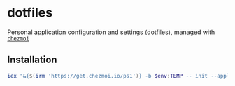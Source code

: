# dotfiles

Personal application configuration and settings (dotfiles), managed with [`chezmoi`](https://github.com/twpayne/chezmoi)

## Installation

```powershell
iex "&{$(irm 'https://get.chezmoi.io/ps1')} -b $env:TEMP -- init --apply drunaar"
```
